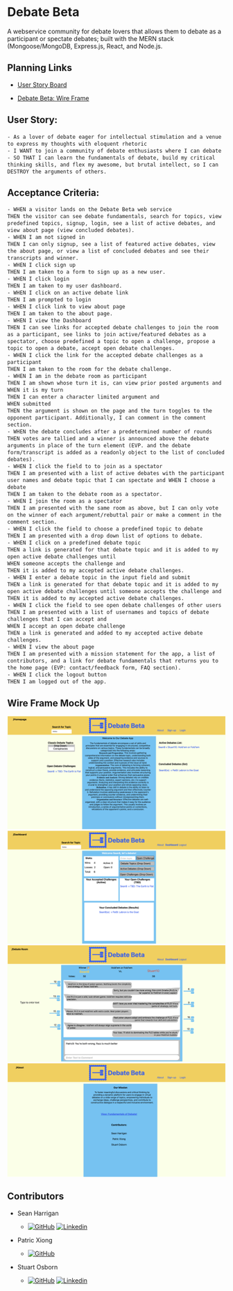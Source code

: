 # Debate Beta
A webservice community for debate lovers that allows them to debate as a participant or spectate debates; built with the MERN stack (Mongoose/MongoDB, Express.js, React, and Node.js. 

## Planning Links

- [User Story Board](https://app.cardboardit.com/maps/guests/27da7b0f7a5dca69beb15dba474584eda74515516ca5ca44db7234cba05fc7d4)

- [Debate Beta: Wire Frame](https://www.icloud.com/freeform/0c4kjEBvm82DzXh2cVhdYQH9w#Debate_App_Beta_(Homepage))

## User Story:
```
- As a lover of debate eager for intellectual stimulation and a venue to express my thoughts with eloquent rhetoric
- I WANT to join a community of debate enthusiasts where I can debate
- SO THAT I can learn the fundamentals of debate, build my critical thinking skills, and flex my awesome, but brutal intellect, so I can DESTROY the arguments of others. 
```

## Acceptance Criteria:
```
- WHEN a visitor lands on the Debate Beta web service 
THEN the visitor can see debate fundamentals, search for topics, view predefined topics, signup, login, see a list of active debates, and view about page (view concluded debates). 
- WHEN I am not signed in 
THEN I can only signup, see a list of featured active debates, view the about page, or view a list of concluded debates and see their transcripts and winner. 
- WHEN I click sign up 
THEN I am taken to a form to sign up as a new user.
- WHEN I click login 
THEN I am taken to my user dashboard.
- WHEN I click on an active debate link 
THEN I am prompted to login 
- WHEN I click link to view about page 
THEN I am taken to the about page.
- WHEN I view the Dashboard 
THEN I can see links for accepted debate challenges to join the room as a participant, see links to join active/featured debates as a spectator, choose predefined a topic to open a challenge, propose a topic to open a debate, accept open debate challenges.
- WHEN I click the link for the accepted debate challenges as a participant 
THEN I am taken to the room for the debate challenge. 
- WHEN I am in the debate room as participant 
THEN I am shown whose turn it is, can view prior posted arguments and WHEN it is my turn 
THEN I can enter a character limited argument and 
WHEN submitted 
THEN the argument is shown on the page and the turn toggles to the opponent participant. Additionally, I can comment in the comment section. 
- WHEN the debate concludes after a predetermined number of rounds 
THEN votes are tallied and a winner is announced above the debate arguments in place of the turn element (EVP. and the debate form/transcript is added as a readonly object to the list of concluded debates). 
- WHEN I click the field to to join as a spectator 
THEN I am presented with a list of active debates with the participant user names and debate topic that I can spectate and WHEN I choose a debate 
THEN I am taken to the debate room as a spectator. 
- WHEN I join the room as a spectator 
THEN I am presented with the same room as above, but I can only vote on the winner of each argument/rebuttal pair or make a comment in the comment section. 
- WHEN I click the field to choose a predefined topic to debate 
THEN I am presented with a drop down list of options to debate.
- WHEN I click on a predefined debate topic 
THEN a link is generated for that debate topic and it is added to my open active debate challenges until 
WHEN someone accepts the challenge and 
THEN it is added to my accepted active debate challenges. 
- WHEN I enter a debate topic in the input field and submit 
THEN a link is generated for that debate topic and it is added to my open active debate challenges until someone accepts the challenge and THEN it is added to my accepted active debate challenges.
- WHEN I click the field to see open debate challenges of other users
THEN I am presented with a list of usernames and topics of debate challenges that I can accept and 
WHEN I accept an open debate challenge 
THEN a link is generated and added to my accepted active debate challenges. 
- WHEN I view the about page 
THEN I am presented with a mission statement for the app, a list of contributors, and a link for debate fundamentals that returns you to the home page (EVP: contact/feedback form, FAQ section). 
- WHEN I click the logout button 
THEN I am logged out of the app.
```  

## Wire Frame Mock Up
![alt text](image.png)
![alt text](image-1.png)
![alt text](image-2.png)
![alt text](image-3.png)

## Contributors 

- Sean Harrigan
    - [![GitHub](https://img.shields.io/badge/GitHub-My_Profile-pink?style=for-the-badge&logo=github)](https://github.com/seanharrigan8)
    [![Linkedin](https://img.shields.io/badge/LinkedIn-My_Profile-blue?style=for-the-badge&logo=linkedin&logoColor=white)](https://www.linkedin.com/in/sean-harrigan8/)

- Patric Xiong 
    - [![GitHub](https://img.shields.io/badge/GitHub-My_Profile-pink?style=for-the-badge&logo=github)](https://github.com/PatricXiong)

- Stuart Osborn
    - [![GitHub](https://img.shields.io/badge/GitHub-My_Profile-pink?style=for-the-badge&logo=github)](https://github.com/stuartgosborn)
    [![Linkedin](https://img.shields.io/badge/LinkedIn-My_Profile-blue?style=for-the-badge&logo=linkedin&logoColor=white)](https://www.linkedin.com/in/stuartgosborn?trk=profile-badge)